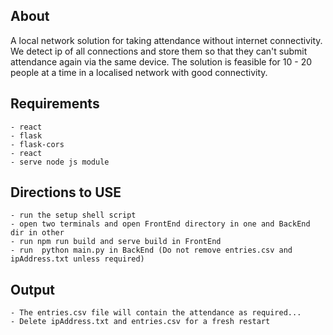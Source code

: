 ## About
A local network solution for taking attendance without internet connectivity. We detect ip of all connections and store them so that they can't submit attendance again via the same device. The solution is feasible for 10 - 20 people at a time in a localised network with good connectivity.

## Requirements
    - react
    - flask
    - flask-cors
    - react
    - serve node js module

## Directions to USE
    - run the setup shell script
    - open two terminals and open FrontEnd directory in one and BackEnd dir in other
    - run npm run build and serve build in FrontEnd
    - run  python main.py in BackEnd (Do not remove entries.csv and ipAddress.txt unless required)

## Output
    - The entries.csv file will contain the attendance as required...
    - Delete ipAddress.txt and entries.csv for a fresh restart

